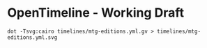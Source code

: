 # OpenTimeline - Working Draft

```shell
dot -Tsvg:cairo timelines/mtg-editions.yml.gv > timelines/mtg-editions.yml.svg
```
